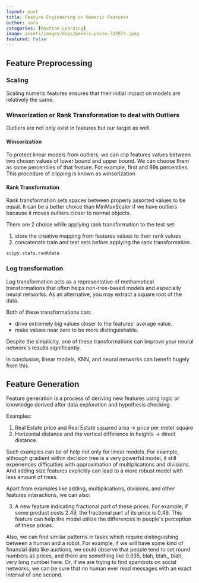 ```yaml
---
layout: post
title: Feature Engineering on Numeric Features
author: sara
categories: [Machine Learning]
image: assets/images/dogs/pexels-photo-332974.jpeg
featured: False
---
```


## Feature Preprocessing

### Scaling

Scaling numeric features ensures that their initial impact on models are relatively the same.

### Winsorization or Rank Transformation to deal with Outliers

Outliers are not only exist in features but our target as well.

#### Winsorization

 To protect linear models from outliers, we can clip features values between two chosen values of lower bound and upper bound. We can choose them as some percentiles of that feature. For example, first and 99s percentiles. This procedure of clipping is known as winsorization

#### Rank Transformation

Rank transformation sets spaces between properly assorted values to be equal. It can be a better choice than MinMaxScaler if we have outliers bacause it moves outliers closer to normal objects.

There are 2 choice while applying rank transformation to the test set:

1. store the creative mapping from features values to their rank values
2. concatenate train and test sets before applying the rank transformation.

```python
scipy.stats.rankdata
```

### Log transformation

Log transformation acts as a representative of methametical transformations that often helps non-tree-based models and especially neural networks. As an alternative, you may extract a square root of the data. 

Both of these transformations can:
* drive extremely big values closer to the features' average value. 
* make values near zero to be more distinguishable. 

Despite the simplicity, one of these transformations can improve your neural network's results significantly. 

In conclusion, linear models, KNN, and neural networks can benefit hugely from this. 

## Feature Generation

Feature generation is a process of deriving new features using logic or knowledge derived after data exploration and hypothesis checking.

Examples:

1. Real Estate price and Real Estate squared area -> price per meter square
2. Horizontal distance and the vertical difference in heights -> direct distance.

Such examples can be of help not only for linear models. For example, although gradient within decision tree is a very powerful model, it still experiences difficulties with approximation of multiplications and divisions. And adding size features explicitly can lead to a more robust model with less amount of trees.

Apart from examples like adding, multiplications, divisions, and other features interactions, we can also:

3. A new feature indicating fractional part of these prices. For example, if some product costs 2.49, the fractional part of its price is 0.49. This feature can help the model utilize the differences in people's perception of these prices.

Also, we can find similar patterns in tasks which require distinguishing between a human and a robot. For example, if we will have some kind of financial data like auctions, we could observe that people tend to set round numbers as prices, and there are something like 0.935, blah, blah,, blah, very long number here. Or, if we are trying to find spambots on social networks, we can be sure that no human ever read messages with an exact interval of one second.

